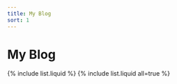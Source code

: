 ```yaml
---
title: My Blog
sort: 1
---
```


# My Blog

{% include list.liquid %}
{% include list.liquid all=true %}
